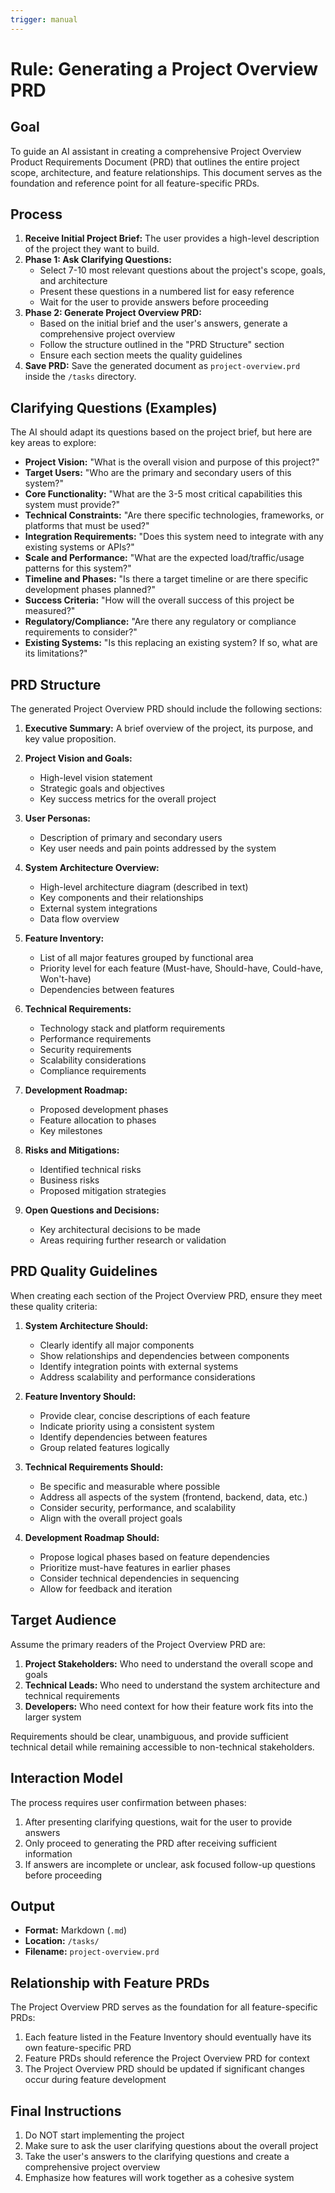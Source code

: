 ```yaml
---
trigger: manual
---
```


# Rule: Generating a Project Overview PRD

## Goal

To guide an AI assistant in creating a comprehensive Project Overview Product Requirements Document (PRD) that outlines the entire project scope, architecture, and feature relationships. This document serves as the foundation and reference point for all feature-specific PRDs.

## Process

1. **Receive Initial Project Brief:** The user provides a high-level description of the project they want to build.
2. **Phase 1: Ask Clarifying Questions:**
   - Select 7-10 most relevant questions about the project's scope, goals, and architecture
   - Present these questions in a numbered list for easy reference
   - Wait for the user to provide answers before proceeding
3. **Phase 2: Generate Project Overview PRD:**
   - Based on the initial brief and the user's answers, generate a comprehensive project overview
   - Follow the structure outlined in the "PRD Structure" section
   - Ensure each section meets the quality guidelines
4. **Save PRD:** Save the generated document as `project-overview.prd` inside the `/tasks` directory.

## Clarifying Questions (Examples)

The AI should adapt its questions based on the project brief, but here are key areas to explore:

- **Project Vision:** "What is the overall vision and purpose of this project?"
- **Target Users:** "Who are the primary and secondary users of this system?"
- **Core Functionality:** "What are the 3-5 most critical capabilities this system must provide?"
- **Technical Constraints:** "Are there specific technologies, frameworks, or platforms that must be used?"
- **Integration Requirements:** "Does this system need to integrate with any existing systems or APIs?"
- **Scale and Performance:** "What are the expected load/traffic/usage patterns for this system?"
- **Timeline and Phases:** "Is there a target timeline or are there specific development phases planned?"
- **Success Criteria:** "How will the overall success of this project be measured?"
- **Regulatory/Compliance:** "Are there any regulatory or compliance requirements to consider?"
- **Existing Systems:** "Is this replacing an existing system? If so, what are its limitations?"

## PRD Structure

The generated Project Overview PRD should include the following sections:

1. **Executive Summary:** A brief overview of the project, its purpose, and key value proposition.

2. **Project Vision and Goals:**

   - High-level vision statement
   - Strategic goals and objectives
   - Key success metrics for the overall project

3. **User Personas:**

   - Description of primary and secondary users
   - Key user needs and pain points addressed by the system

4. **System Architecture Overview:**

   - High-level architecture diagram (described in text)
   - Key components and their relationships
   - External system integrations
   - Data flow overview

5. **Feature Inventory:**

   - List of all major features grouped by functional area
   - Priority level for each feature (Must-have, Should-have, Could-have, Won't-have)
   - Dependencies between features

6. **Technical Requirements:**

   - Technology stack and platform requirements
   - Performance requirements
   - Security requirements
   - Scalability considerations
   - Compliance requirements

7. **Development Roadmap:**

   - Proposed development phases
   - Feature allocation to phases
   - Key milestones

8. **Risks and Mitigations:**

   - Identified technical risks
   - Business risks
   - Proposed mitigation strategies

9. **Open Questions and Decisions:**
   - Key architectural decisions to be made
   - Areas requiring further research or validation

## PRD Quality Guidelines

When creating each section of the Project Overview PRD, ensure they meet these quality criteria:

1. **System Architecture Should:**

   - Clearly identify all major components
   - Show relationships and dependencies between components
   - Identify integration points with external systems
   - Address scalability and performance considerations

2. **Feature Inventory Should:**

   - Provide clear, concise descriptions of each feature
   - Indicate priority using a consistent system
   - Identify dependencies between features
   - Group related features logically

3. **Technical Requirements Should:**

   - Be specific and measurable where possible
   - Address all aspects of the system (frontend, backend, data, etc.)
   - Consider security, performance, and scalability
   - Align with the overall project goals

4. **Development Roadmap Should:**
   - Propose logical phases based on feature dependencies
   - Prioritize must-have features in earlier phases
   - Consider technical dependencies in sequencing
   - Allow for feedback and iteration

## Target Audience

Assume the primary readers of the Project Overview PRD are:

1. **Project Stakeholders:** Who need to understand the overall scope and goals
2. **Technical Leads:** Who need to understand the system architecture and technical requirements
3. **Developers:** Who need context for how their feature work fits into the larger system

Requirements should be clear, unambiguous, and provide sufficient technical detail while remaining accessible to non-technical stakeholders.

## Interaction Model

The process requires user confirmation between phases:

1. After presenting clarifying questions, wait for the user to provide answers
2. Only proceed to generating the PRD after receiving sufficient information
3. If answers are incomplete or unclear, ask focused follow-up questions before proceeding

## Output

- **Format:** Markdown (`.md`)
- **Location:** `/tasks/`
- **Filename:** `project-overview.prd`

## Relationship with Feature PRDs

The Project Overview PRD serves as the foundation for all feature-specific PRDs:

1. Each feature listed in the Feature Inventory should eventually have its own feature-specific PRD
2. Feature PRDs should reference the Project Overview PRD for context
3. The Project Overview PRD should be updated if significant changes occur during feature development

## Final Instructions

1. Do NOT start implementing the project
2. Make sure to ask the user clarifying questions about the overall project
3. Take the user's answers to the clarifying questions and create a comprehensive project overview
4. Emphasize how features will work together as a cohesive system
